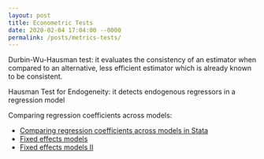 ```yaml
---
layout: post
title: Econometric Tests
date: 2020-02-04 17:04:00 --0000
permalink: /posts/metrics-tests/
---
```


Durbin-Wu-Hausman test: it evaluates the consistency of an estimator when compared to an alternative, less efficient estimator which is already known to be consistent.

Hausman Test for Endogeneity: it detects endogenous regressors in a regression model

Comparing regression coefficients across models:
- [Comparing regression coefficients across models in Stata](https://www.stata.com/statalist/archive/2006-06/msg00837.html)
- [Fixed effects models](https://www.statalist.org/forums/forum/general-stata-discussion/general/1428299-alternative-to-suest-to-work-with-xtreg)
- [Fixed effects models II](https://www.statalist.org/forums/forum/general-stata-discussion/general/1449783-comparing-coefficients-of-two-equal-fe-regressions-from-two-subsamples)